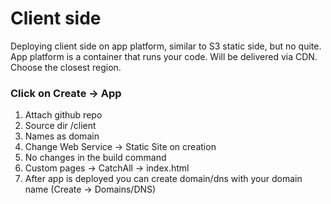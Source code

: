 # Client side

Deploying client side on app platform, similar to S3 static side, but no quite. App platform is a container that runs your code. Will be delivered via CDN. Choose the closest region.

### Click on Create -> App

1. Attach github repo
2. Source dir /client
3. Names as domain
4. Change Web Service -> Static Site on creation
5. No changes in the build command
6. Custom pages -> CatchAll -> index.html
7. After app is deployed you can create domain/dns with your domain name (Create -> Domains/DNS)
